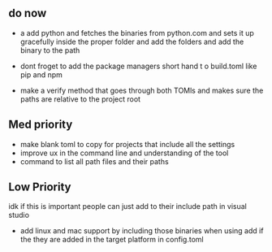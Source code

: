 

## do now
- a add python and fetches the binaries from python.com and sets it up gracefully inside the proper folder and add the folders and add the binary to the path
- dont froget to add the package managers short hand t o build.toml like pip and npm

- make a verify method that goes through both TOMls and makes sure the paths are relative to the project root


## Med priority
- make blank toml to copy for projects that include all the settings
- improve ux in the command line and understanding of the tool
- command to list all path files and their paths



## Low Priority
idk if this is important people can just add to their include path in visual studio
- add linux and mac support by including those binaries when using add if the they are added in the target platform in config.toml

